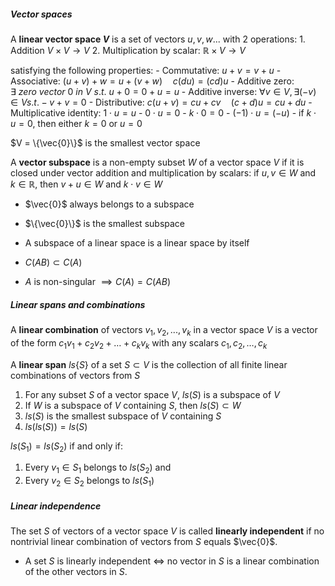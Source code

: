 ##### Vector spaces
A **linear vector space $V$** is a set of vectors $u, v, w ...$  with 2 operations:
	1. Addition $V \times V \rightarrow V$
	2. Multiplication by scalar: $\mathbb{R} \times V \rightarrow V$

satisfying the following properties:
	- Commutative: $u + v = v + u$
	- Associative: $(u + v) + w = u + (v + w) \quad c(du) = (cd)u$
	- Additive zero: $\exists\ zero\ vector\ 0\ in\ V\ s.t.\ u + 0 = 0 + u = u$
	- Additive inverse: $\forall v \in V, \exists (-v) \in V s.t. -v + v = 0$
	- Distributive: $c(u + v) = cu + cv \quad (c + d)u = cu + du$
	- Multiplicative identity: $1 \cdot u = u$
	- $0 \cdot u = 0$
	- $k \cdot 0 = 0$
	- $(-1) \cdot u = (- u)$
	- if $k \cdot u = 0$, then either $k = 0$ or $u = 0$

$V = \{\vec{0}\}$ is the smallest vector space

A **vector subspace** is a non-empty subset $W$ of a vector space $V$ if it is closed under vector addition and multiplication by scalars:  if $u, v \in W$ and $k \in \mathbb{R}$, then $v + u \in W$ and $k \cdot v \in W$
* $\vec{0}$ always belongs to a subspace
* $\{\vec{0}\}$ is the smallest subspace
* A subspace of a linear space is a linear space by itself

* $C(AB) \subset C(A)$
* $A$ is non-singular $\implies C(A) = C(AB)$

##### Linear spans and combinations
A **linear combination** of vectors $v_1, v_2, ..., v_k$ in a vector space $V$ is a vector of the form $c_1v_1 + c_2v_2 + \dots + c_kv_k$ with any scalars $c_1, c_2, \dots, c_k$

A **linear span** $ls\{S\}$ of a set $S \subset V$  is the collection of all finite linear combinations of vectors from $S$

1. For any subset $S$ of a vector space $V$, $ls(S)$ is a subspace of $V$
2. If $W$ is a subspace of $V$ containing $S$, then $ls(S) \subset W$
3. $ls(S)$ is the smallest subspace of $V$ containing $S$
4. $ls(ls(S)) = ls(S)$

$ls(S_1) = ls(S_2)$ if and only if:
1. Every $v_1 \in S_1$ belongs to $ls(S_2)$
and
2. Every $v_2 \in S_2$ belongs to $ls(S_1)$

##### Linear independence
The set $S$ of vectors of a vector space $V$ is called **linearly independent** if no nontrivial linear combination of vectors from $S$ equals  $\vec{0}$.

* A set $S$ is linearly independent $\iff$ no vector in $S$ is a linear combination of the other vectors in $S$.
